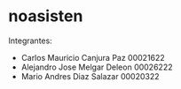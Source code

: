 # noasisten
Integrantes:
- Carlos Mauricio Canjura Paz 00021622
- Alejandro Jose Melgar Deleon 00026222
- Mario Andres Diaz Salazar 00020322
